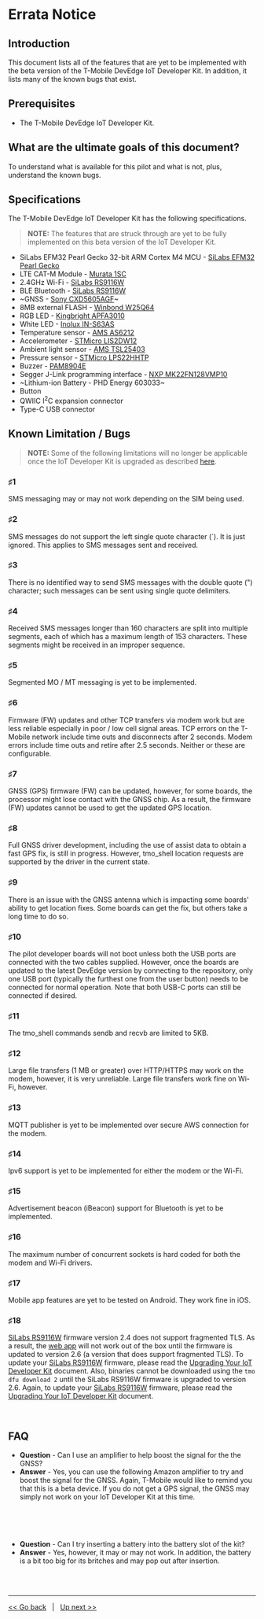 # Errata Notice

## Introduction
This document lists all of the features that are yet to be implemented with the beta version of the T-Mobile DevEdge IoT Developer Kit.  In addition, it lists many of the known bugs that exist. 

## Prerequisites
- The T-Mobile DevEdge IoT Developer Kit. 

## What are the ultimate goals of this document?
To understand what is available for this pilot and what is not, plus, understand the known bugs. 

## Specifications
The T-Mobile DevEdge IoT Developer Kit has the following specifications.

> **NOTE:** The features that are struck through are yet to be fully implemented on this beta version of the IoT Developer Kit.

- SiLabs EFM32 Pearl Gecko 32-bit ARM Cortex M4 MCU - [SiLabs EFM32 Pearl Gecko](https://www.silabs.com/mcu/32-bit-microcontrollers/efm32-pearl-gecko)
- LTE CAT-M Module - [Murata 1SC](https://www.t-mobile.com/content/dam/tfb/pdf/tfb-iot/LBADXX01SC_Data_Sheet_v1.7.pdf)
- 2.4GHz Wi-Fi - [SiLabs RS9116W](https://www.silabs.com/wireless/wi-fi/rs9116-wi-fi-ncp-modules/device.rs9116w-sb00-aa0)
- BLE Bluetooth - [SiLabs RS9116W](https://www.silabs.com/wireless/wi-fi/rs9116-wi-fi-ncp-modules/device.rs9116w-sb00-aa0)
- ~GNSS - [Sony CXD5605AGF](https://www.sony-semicon.co.jp/e/products/lsi/gps/product.html)~
- 8MB external FLASH - [Winbond W25Q64](https://www.winbond.com/resource-files/w25q64fv%20revq%2006142016.pdf)
- RGB LED - [Kingbright APFA3010](https://www.kingbrightusa.com/images/catalog/SPEC/APFA3010LSEEZGKQBKC.pdf)
- White LED - [Inolux IN-S63AS](https://www.inolux-corp.com/datasheet/SMDLED/Mono%20Color%20Side%20View/IN-S63AS%20Series_V1.0.pdf)
- Temperature sensor - [AMS AS6212](https://ams.com/en/as621x)
- Accelerometer - [STMicro LIS2DW12](https://www.st.com/resource/en/datasheet/lis2dw12.pdf)
- Ambient light sensor - [AMS TSL25403](https://ams.com/documents/20143/36005/TSL2540_DS000564_4-00.pdf/39728ac4-098c-9eca-b5ca-61d9c6f3a588)
- Pressure sensor - [STMicro LPS22HHTP](https://www.st.com/resource/en/datasheet/lps22hh.pdf)
- Buzzer - [PAM8904E](https://www.diodes.com/assets/Datasheets/PAM8904E.pdf)
- Segger J-Link programming interface - [NXP MK22FN128VMP10](https://www.nxp.com/part/MK22FN128VMP10#/)
- ~Lithium-ion Battery - PHD Energy 603033~
- Button
- QWIIC I<sup>2</sup>C expansion connector
- Type-C USB connector

## Known Limitation / Bugs 

> **NOTE:** Some of the following limitations will no longer be applicable once the IoT Developer Kit is upgraded as described [here](09-Upgrading-your-IoT-Developer-Kit.md).

### &#9839;1
SMS messaging may or may not work depending on the SIM being used.

### &#9839;2
SMS messages do not support the left single quote character (`). It is just ignored. This applies to SMS messages sent and received.

### &#9839;3
There is no identified way to send SMS messages with the double quote (") character; such messages can be sent using single quote delimiters.

### &#9839;4
Received SMS messages longer than 160 characters are split into multiple segments, each of which has a maximum length of 153 characters. These segments might be received in an improper sequence.

### &#9839;5
Segmented MO / MT messaging is yet to be implemented.

### &#9839;6
Firmware (FW) updates and other TCP transfers via modem work but are less reliable especially in poor / low cell signal areas. TCP errors on the T-Mobile network include time outs and disconnects after 2 seconds. Modem errors include time outs and retire after 2.5 seconds. Neither or these are configurable. 

### &#9839;7
GNSS (GPS) firmware (FW) can be updated, however, for some boards, the processor might lose contact with the GNSS chip. As a result, the firmware (FW) updates cannot be used to get the updated GPS location.

### &#9839;8
Full GNSS driver development, including the use of assist data to obtain a fast GPS fix, is still in progress. However, tmo_shell location requests are supported by the driver in the current state.

### &#9839;9
There is an issue with the GNSS antenna which is impacting some boards' ability to get location fixes. Some boards can get the fix, but others take a long time to do so.

### &#9839;10
The pilot developer boards will not boot unless both the USB ports are connected with the two cables supplied. However, once the boards are updated to the latest DevEdge version by connecting to the repository, only one USB port (typically the furthest one from the user button) needs to be connected for normal operation. Note that both USB-C ports can still be connected if desired. 

### &#9839;11
The tmo_shell commands sendb  and recvb  are limited to 5KB.

### &#9839;12
Large file transfers (1 MB or greater) over HTTP/HTTPS may work on the modem, however, it is very unreliable. Large file transfers work fine on Wi-Fi, however.

### &#9839;13
MQTT publisher is yet to be implemented over secure AWS connection for the modem.

### &#9839;14
Ipv6 support is yet to be implemented for either the modem or the Wi-Fi.

### &#9839;15
Advertisement beacon (iBeacon) support for Bluetooth is yet to be implemented.

### &#9839;16
The maximum number of concurrent sockets is hard coded for both the modem and Wi-Fi drivers.

### &#9839;17
Mobile app features are yet to be tested on Android. They work fine in iOS.

### &#9839;18
[SiLabs RS9116W](https://www.silabs.com/wireless/wi-fi/rs9116-wi-fi-ncp-modules/device.rs9116w-sb00-aa0) firmware version 2.4 does not support fragmented TLS. As a result, the [web app](10-Accompanying-Apps.md) will not work out of the box until the firmware is updated to version 2.6 (a version that does support fragmented TLS). To update your [SiLabs RS9116W](https://www.silabs.com/wireless/wi-fi/rs9116-wi-fi-ncp-modules/device.rs9116w-sb00-aa0) firmware, please read the [Upgrading Your IoT Developer Kit](09-Upgrading-your-IoT-Developer-Kit.md) document.  Also, binaries cannot be downloaded using the `tmo dfu download 2` until the SiLabs RS9116W firmware is upgraded to version 2.6. Again, to update your [SiLabs RS9116W](https://www.silabs.com/wireless/wi-fi/rs9116-wi-fi-ncp-modules/device.rs9116w-sb00-aa0) firmware, please read the [Upgrading Your IoT Developer Kit](09-Upgrading-your-IoT-Developer-Kit.md) document.

<br>

## FAQ

- **Question** - Can I use an amplifier to help boost the signal for the the GNSS? 
- **Answer** - Yes, you can use the following Amazon amplifier to try and boost the signal for the GNSS.  Again, T-Mobile would like to remind you that this is a beta device. If you do not get a  GPS signal, the GNSS may simply not work on your IoT Developer Kit at this time. 

<br><br><br>

- **Question** - Can I try inserting a battery into the battery slot of the kit?
- **Answer** - Yes, however, it may or may not work. In addition, the battery is a bit too big for its britches and may pop out after insertion.

<br><br>
***
[<< Go back](13-FAQ.md) &nbsp; | &nbsp; [Up next >>](15-Release-Notes.md)
